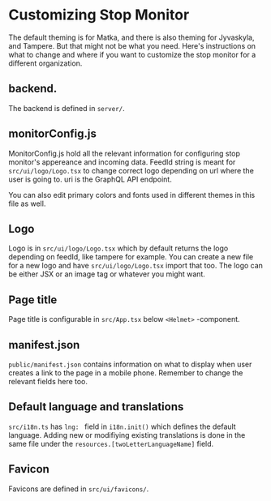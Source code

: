 # Customizing Stop Monitor

The default theming is for Matka, and there is also theming for 
Jyvaskyla, and Tampere. But that might not be what you need. Here's instructions on what to change and where if you want to customize the stop monitor for a different organization.

##  backend.

The backend is defined in `server/`.

## monitorConfig.js 

MonitorConfig.js hold all the relevant information for configuring stop monitor's appereance and incoming data. FeedId string is meant for  `src/ui/logo/Logo.tsx` to change correct logo depending on url where the user is going to. uri is the  GraphQL API endpoint.


You can also edit primary colors and fonts used in different themes in this file as well.
## Logo

Logo is in `src/ui/logo/Logo.tsx` which by default returns the logo depending on feedId, like tampere for example. You can create a new file for a new logo and have `src/ui/logo/Logo.tsx` import that too. The logo can be either JSX or an image tag or whatever you might want.

## Page title

Page title is configurable in `src/App.tsx` below `<Helmet>` -component.

## manifest.json

`public/manifest.json` contains information on what to display when user creates a link to the page in a mobile phone. Remember to change the relevant fields here too.

## Default language and translations

`src/i18n.ts` has `lng: ` field in `i18n.init()` which defines the default language. Adding new or modifiying existing translations is done in the same file under the `resources.[twoLetterLanguageName]` field.

## Favicon

Favicons are defined in `src/ui/favicons/`.


